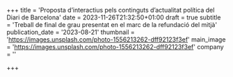 +++
title = 'Proposta d’interactius pels continguts d’actualitat política del Diari de Barcelona'
date = 2023-11-26T21:32:50+01:00
draft = true
subtitle = 'Treball de final de grau presentat en el marc de la refundació del mitjà'
publication_date = '2023-08-21'
thumbnail = 'https://images.unsplash.com/photo-1556213262-dff92123f3ef'
main_image = 'https://images.unsplash.com/photo-1556213262-dff92123f3ef'
company = ''

+++
